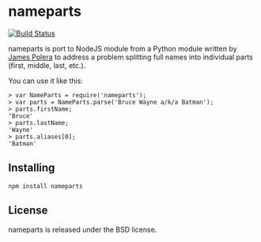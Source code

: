 nameparts
=========
[![Build Status](https://travis-ci.org/Ghary/nameparts.svg)](https://travis-ci.org/Ghary/nameparts)

nameparts is port to NodeJS module from a Python module written by [James Polera](https://github.com/polera) to
address a problem splitting full names into individual parts (first, middle, last, etc.).

You can use it like this:
```
> var NameParts = require('nameparts');
> var parts = NameParts.parse('Bruce Wayne a/k/a Batman');
> parts.firstName;
'Bruce'
> parts.lastName;
'Wayne'
> parts.aliases[0];
'Batman'
```

Installing
----------
```
npm install nameparts
```

License
-------
nameparts is released under the BSD license.
